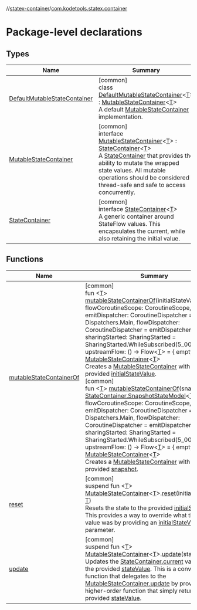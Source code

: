 //[statex-container](../../index.md)/[com.kodetools.statex.container](index.md)

# Package-level declarations

## Types

| Name | Summary |
|---|---|
| [DefaultMutableStateContainer](-default-mutable-state-container/index.md) | [common]<br>class [DefaultMutableStateContainer](-default-mutable-state-container/index.md)&lt;[T](-default-mutable-state-container/index.md)&gt; : [MutableStateContainer](-mutable-state-container/index.md)&lt;[T](-default-mutable-state-container/index.md)&gt; <br>A default [MutableStateContainer](-mutable-state-container/index.md) implementation. |
| [MutableStateContainer](-mutable-state-container/index.md) | [common]<br>interface [MutableStateContainer](-mutable-state-container/index.md)&lt;[T](-mutable-state-container/index.md)&gt; : [StateContainer](-state-container/index.md)&lt;[T](-mutable-state-container/index.md)&gt; <br>A [StateContainer](-state-container/index.md) that provides the ability to mutate the wrapped state values. All mutable operations should be considered thread-safe and safe to access concurrently. |
| [StateContainer](-state-container/index.md) | [common]<br>interface [StateContainer](-state-container/index.md)&lt;[T](-state-container/index.md)&gt;<br>A generic container around StateFlow values. This encapsulates the current, while also retaining the initial value. |

## Functions

| Name | Summary |
|---|---|
| [mutableStateContainerOf](mutable-state-container-of.md) | [common]<br>fun &lt;[T](mutable-state-container-of.md)&gt; [mutableStateContainerOf](mutable-state-container-of.md)(initialStateValue: [T](mutable-state-container-of.md), flowCoroutineScope: CoroutineScope, emitDispatcher: CoroutineDispatcher = Dispatchers.Main, flowDispatcher: CoroutineDispatcher = emitDispatcher, sharingStarted: SharingStarted = SharingStarted.WhileSubscribed(5_000), upstreamFlow: () -&gt; Flow&lt;[T](mutable-state-container-of.md)&gt; = { emptyFlow() }): [MutableStateContainer](-mutable-state-container/index.md)&lt;[T](mutable-state-container-of.md)&gt;<br>Creates a [MutableStateContainer](-mutable-state-container/index.md) with the provided [initialStateValue](mutable-state-container-of.md).<br>[common]<br>fun &lt;[T](mutable-state-container-of.md)&gt; [mutableStateContainerOf](mutable-state-container-of.md)(snapshot: [StateContainer.SnapshotStateModel](-state-container/-snapshot-state-model/index.md)&lt;[T](mutable-state-container-of.md)&gt;, flowCoroutineScope: CoroutineScope, emitDispatcher: CoroutineDispatcher = Dispatchers.Main, flowDispatcher: CoroutineDispatcher = emitDispatcher, sharingStarted: SharingStarted = SharingStarted.WhileSubscribed(5_000), upstreamFlow: () -&gt; Flow&lt;[T](mutable-state-container-of.md)&gt; = { emptyFlow() }): [MutableStateContainer](-mutable-state-container/index.md)&lt;[T](mutable-state-container-of.md)&gt;<br>Creates a [MutableStateContainer](-mutable-state-container/index.md) with the provided [snapshot](mutable-state-container-of.md). |
| [reset](reset.md) | [common]<br>suspend fun &lt;[T](reset.md)&gt; [MutableStateContainer](-mutable-state-container/index.md)&lt;[T](reset.md)&gt;.[reset](reset.md)(initialStateValue: [T](reset.md))<br>Resets the state to the provided [initialStateValue](reset.md). This provides a way to override what the initial value was by providing an [initialStateValue](reset.md) as a parameter. |
| [update](update.md) | [common]<br>suspend fun &lt;[T](update.md)&gt; [MutableStateContainer](-mutable-state-container/index.md)&lt;[T](update.md)&gt;.[update](update.md)(stateValue: [T](update.md))<br>Updates the [StateContainer.current](-state-container/current.md) value to be the provided [stateValue](update.md). This is a convenience function that delegates to the [MutableStateContainer.update](-mutable-state-container/update.md) by providing a higher-order function that simply returns the provided [stateValue](update.md). |
